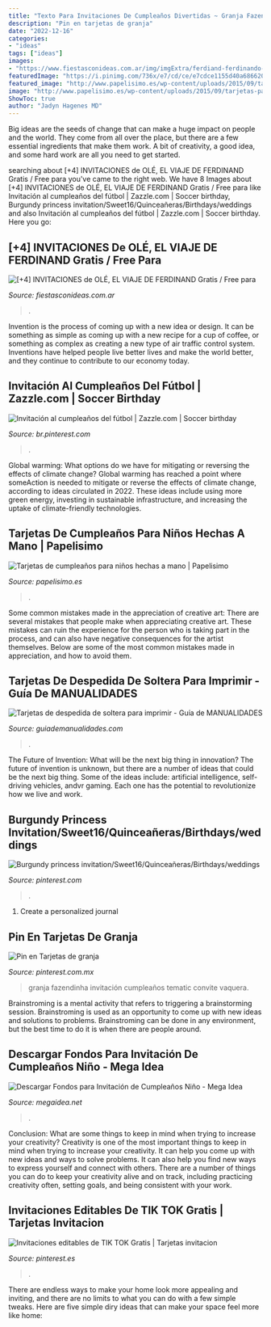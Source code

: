 ```yaml
---
title: "Texto Para Invitaciones De Cumpleaños Divertidas ~ Granja Fazendinha Invitación Cumpleaños Tematic Convite Vaquera"
description: "Pin en tarjetas de granja"
date: "2022-12-16"
categories:
- "ideas"
tags: ["ideas"]
images:
- "https://www.fiestasconideas.com.ar/img/imgExtra/ferdiand-ferdinando-toro-2-tarjeta-cumpleanios-imprimir.jpg"
featuredImage: "https://i.pinimg.com/736x/e7/cd/ce/e7cdce1155d40a686620d52983c907e9.jpg"
featured_image: "http://www.papelisimo.es/wp-content/uploads/2015/09/tarjetas-para-ninos-a-mano.jpg"
image: "http://www.papelisimo.es/wp-content/uploads/2015/09/tarjetas-para-ninos-a-mano.jpg"
ShowToc: true
author: "Jadyn Hagenes MD"
---
```



Big ideas are the seeds of change that can make a huge impact on people and the world. They come from all over the place, but there are a few essential ingredients that make them work. A bit of creativity, a good idea, and some hard work are all you need to get started.

	

		
searching about [+4] INVITACIONES de OLÉ, EL VIAJE DE FERDINAND Gratis / Free para you've came to the right web. We have 8 Images about [+4] INVITACIONES de OLÉ, EL VIAJE DE FERDINAND Gratis / Free para like Invitación al cumpleaños del fútbol | Zazzle.com | Soccer birthday, Burgundy princess invitation/Sweet16/Quinceañeras/Birthdays/weddings and also Invitación al cumpleaños del fútbol | Zazzle.com | Soccer birthday. Here you go:
		
    
## [+4] INVITACIONES De OLÉ, EL VIAJE DE FERDINAND Gratis / Free Para

<img loading=lazy src="https://www.fiestasconideas.com.ar/img/imgExtra/ferdiand-ferdinando-toro-2-tarjeta-cumpleanios-imprimir.jpg" onerror="this.onerror=null;this.src='https://tse1.mm.bing.net/th?id=OIP.vHN1VpIROTsIfZKDpRsCowAAAA&amp;pid=15.1';" alt="[+4] INVITACIONES de OLÉ, EL VIAJE DE FERDINAND Gratis / Free para">

_Source: fiestasconideas.com.ar_

>. 

	

Invention is the process of coming up with a new idea or design. It can be something as simple as coming up with a new recipe for a cup of coffee, or something as complex as creating a new type of air traffic control system. Inventions have helped people live better lives and make the world better, and they continue to contribute to our economy today.

    
## Invitación Al Cumpleaños Del Fútbol | Zazzle.com | Soccer Birthday

<img loading=lazy src="https://i.pinimg.com/736x/e7/cd/ce/e7cdce1155d40a686620d52983c907e9.jpg" onerror="this.onerror=null;this.src='https://tse4.mm.bing.net/th?id=OIP.ed0TEc0VrHdPokVQbTYvQgAAAA&amp;pid=15.1';" alt="Invitación al cumpleaños del fútbol | Zazzle.com | Soccer birthday">

_Source: br.pinterest.com_

>. 

	

Global warming: What options do we have for mitigating or reversing the effects of climate change?
Global warming has reached a point where someAction is needed to mitigate or reverse the effects of climate change, according to ideas circulated in 2022. These ideas include using more green energy, investing in sustainable infrastructure, and increasing the uptake of climate-friendly technologies.

    
## Tarjetas De Cumpleaños Para Niños Hechas A Mano | Papelisimo

<img loading=lazy src="http://www.papelisimo.es/wp-content/uploads/2015/09/tarjetas-para-ninos-a-mano.jpg" onerror="this.onerror=null;this.src='https://tse3.mm.bing.net/th?id=OIP.YNT9fmdYlfei4aI6wDjsaAHaD4&amp;pid=15.1';" alt="Tarjetas de cumpleaños para niños hechas a mano | Papelisimo">

_Source: papelisimo.es_

>. 

	

Some common mistakes made in the appreciation of creative art:
There are several mistakes that people make when appreciating creative art. These mistakes can ruin the experience for the person who is taking part in the process, and can also have negative consequences for the artist themselves. Below are some of the most common mistakes made in appreciation, and how to avoid them.

    
## Tarjetas De Despedida De Soltera Para Imprimir - Guía De MANUALIDADES

<img loading=lazy src="https://www.guiademanualidades.com/wp-content/uploads/2011/02/Tarjetas-para-despedida-de-soltera-para-imprimir-16.jpg" onerror="this.onerror=null;this.src='https://tse1.mm.bing.net/th?id=OIP.qbGfkdH54p4JPuH4Kq9DdQHaFj&amp;pid=15.1';" alt="Tarjetas de despedida de soltera para imprimir - Guía de MANUALIDADES">

_Source: guiademanualidades.com_

>. 

	

The Future of Invention: What will be the next big thing in innovation?
The future of invention is unknown, but there are a number of ideas that could be the next big thing. Some of the ideas include: artificial intelligence, self-driving vehicles, andvr gaming. Each one has the potential to revolutionize how we live and work.

    
## Burgundy Princess Invitation/Sweet16/Quinceañeras/Birthdays/weddings

<img loading=lazy src="https://i.pinimg.com/736x/16/eb/b5/16ebb5702b58aeb03d3235382838394a.jpg" onerror="this.onerror=null;this.src='https://tse3.mm.bing.net/th?id=OIP.jd1esTSS2qNcpip_TeGvTgHaJ4&amp;pid=15.1';" alt="Burgundy princess invitation/Sweet16/Quinceañeras/Birthdays/weddings">

_Source: pinterest.com_

>. 

	

1. Create a personalized journal

    
## Pin En Tarjetas De Granja

<img loading=lazy src="https://i.pinimg.com/736x/75/ae/8e/75ae8efd30c4e81b5ab36b7acf2e5b51.jpg" onerror="this.onerror=null;this.src='https://tse4.mm.bing.net/th?id=OIP.EAABmBfIEkix5kTm9mEFxgAAAA&amp;pid=15.1';" alt="Pin en Tarjetas de granja">

_Source: pinterest.com.mx_

>granja fazendinha invitación cumpleaños tematic convite vaquera. 

	

Brainstroming is a mental activity that refers to triggering a brainstorming session. Brainstroming is used as an opportunity to come up with new ideas and solutions to problems. Brainstroming can be done in any environment, but the best time to do it is when there are people around.

    
## Descargar Fondos Para Invitación De Cumpleaños Niño - Mega Idea

<img loading=lazy src="https://www.megaidea.net/wp-content/uploads/2019/09/fondo-negro-pizarra-cumple.jpg" onerror="this.onerror=null;this.src='https://tse3.mm.bing.net/th?id=OIP.hHNezvi8SW1xxVv34OT0MwHaLI&amp;pid=15.1';" alt="Descargar Fondos para Invitación de Cumpleaños Niño - Mega Idea">

_Source: megaidea.net_

>. 

	

Conclusion: What are some things to keep in mind when trying to increase your creativity?
Creativity is one of the most important things to keep in mind when trying to increase your creativity. It can help you come up with new ideas and ways to solve problems. It can also help you find new ways to express yourself and connect with others. There are a number of things you can do to keep your creativity alive and on track, including practicing creativity often, setting goals, and being consistent with your work.

    
## Invitaciones Editables De TIK TOK Gratis | Tarjetas Invitacion

<img loading=lazy src="https://i.pinimg.com/736x/5f/ac/50/5fac501e7e9e5f3b0e5155c0d323d76a.jpg" onerror="this.onerror=null;this.src='https://tse4.mm.bing.net/th?id=OIP.DQnCY2eqWemNxJ3NTcT9WwAAAA&amp;pid=15.1';" alt="Invitaciones editables de TIK TOK Gratis | Tarjetas invitacion">

_Source: pinterest.es_

>. 

	

There are endless ways to make your home look more appealing and inviting, and there are no limits to what you can do with a few simple tweaks. Here are five simple diry ideas that can make your space feel more like home:

